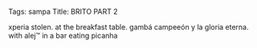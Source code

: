 Tags: sampa
Title: BRITO PART 2
  
xperia stolen. at the breakfast table. gambá campeeón y la gloria eterna. with alej™ in a bar eating picanha
